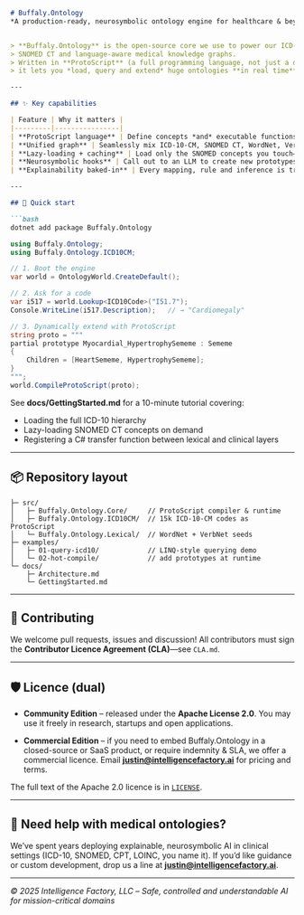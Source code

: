 ````markdown
# Buffaly.Ontology  
*A production-ready, neurosymbolic ontology engine for healthcare & beyond*


> **Buffaly.Ontology** is the open-source core we use to power our ICD-10-CM,  
> SNOMED CT and language-aware medical knowledge graphs.  
> Written in **ProtoScript** (a full programming language, not just a data spec),  
> it lets you *load, query and extend* huge ontologies **in real time**—no SQL, no RDF hassle.

---

## ✨ Key capabilities

| Feature | Why it matters |
|---------|----------------|
| **ProtoScript language** | Define concepts *and* executable functions in one concise file. Hot-compile at runtime. |
| **Unified graph** | Seamlessly mix ICD-10-CM, SNOMED CT, WordNet, VerbNet, custom vocabularies. |
| **Lazy-loading + caching** | Load only the SNOMED concepts you touch—handle 300 k+ items on a laptop. |
| **Neurosymbolic hooks** | Call out to an LLM to create new prototypes automatically, then store them as first-class objects. |
| **Explainability baked-in** | Every mapping, rule and inference is traceable—crucial for regulated domains such as healthcare. |

---

## 🚀 Quick start

```bash
dotnet add package Buffaly.Ontology
````

```csharp
using Buffaly.Ontology;
using Buffaly.Ontology.ICD10CM;

// 1. Boot the engine
var world = OntologyWorld.CreateDefault();

// 2. Ask for a code
var i517 = world.Lookup<ICD10Code>("I51.7");
Console.WriteLine(i517.Description);   // → "Cardiomegaly"

// 3. Dynamically extend with ProtoScript
string proto = """
partial prototype Myocardial_HypertrophySememe : Sememe
{
    Children = [HeartSememe, HypertrophySememe];
}
""";
world.CompileProtoScript(proto);
```

See **docs/GettingStarted.md** for a 10-minute tutorial covering:

* Loading the full ICD-10 hierarchy
* Lazy-loading SNOMED CT concepts on demand
* Registering a C# transfer function between lexical and clinical layers

---

## 📦 Repository layout

```
├─ src/
│   ├─ Buffaly.Ontology.Core/     // ProtoScript compiler & runtime
│   ├─ Buffaly.Ontology.ICD10CM/  // 15k ICD-10-CM codes as ProtoScript
│   └─ Buffaly.Ontology.Lexical/  // WordNet + VerbNet seeds
├─ examples/
│   ├─ 01-query-icd10/            // LINQ-style querying demo
│   └─ 02-hot-compile/            // add prototypes at runtime
└─ docs/
    ├─ Architecture.md
    └─ GettingStarted.md
```

---

## 🤝 Contributing

We welcome pull requests, issues and discussion!
All contributors must sign the **Contributor Licence Agreement (CLA)**—see `CLA.md`.

---

## 🛡 Licence (dual)

* **Community Edition** – released under the **Apache License 2.0**.
  You may use it freely in research, startups and open applications.

* **Commercial Edition** – if you need to embed Buffaly.Ontology in a closed-source
  or SaaS product, or require indemnity & SLA, we offer a commercial licence.
  Email **[justin@intelligencefactory.ai](mailto:justin@intelligencefactory.ai)** for pricing and terms.

The full text of the Apache 2.0 licence is in [`LICENSE`](LICENSE).

---

## 🏥 Need help with medical ontologies?

We’ve spent years deploying explainable, neurosymbolic AI in clinical settings
(ICD-10, SNOMED, CPT, LOINC, you name it).
If you’d like guidance or custom development, drop us a line at **[justin@intelligencefactory.ai](mailto:justin@intelligencefactory.ai)**.

---

*© 2025 Intelligence Factory, LLC* – *Safe, controlled and understandable AI for mission-critical domains*

```
```
